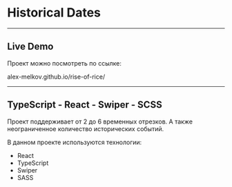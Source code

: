 # Historical Dates

---

## Live Demo

Проект можно посмотреть по ссылке:

alex-melkov.github.io/rise-of-rice/

---

## TypeScript - React - Swiper - SCSS

Проект поддерживает от 2 до 6 временных отрезков. А также неограниченное количество исторических событий.

В данном проекте используются технологии:

- React
- TypeScript
- Swiper
- SASS
